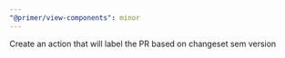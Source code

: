 ```yaml
---
"@primer/view-components": minor
---
```


Create an action that will label the PR based on changeset sem version
